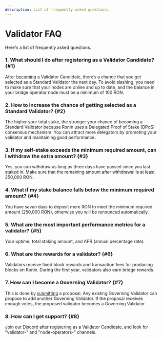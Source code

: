 ```yaml
---
description: List of frequently asked questions.
---
```


# Validator FAQ
Here's a list of frequently asked questions.

### 1. What should I do after registering as a Validator Candidate? {#1}
After [becoming](onboarding/become-validator.mdx) a Validator Candidate, there’s a chance that you get selected as a Standard Validator the next day. To avoid slashing, you need to make sure that your nodes are online and up to date, and the balance in your bridge operator node must be a minimum of 100 RON.

### 2. How to increase the chance of getting selected as a Standard Validator? {#2}
The higher your total stake, the stronger your chance of becoming a Standard Validator because Ronin uses a Delegated Proof of Stake (DPoS) consensus mechanism. You can attract more delegators by promoting your validator and maintaining good performance.

### 3. If my self-stake exceeds the minimum required amount, can I withdraw the extra amount? {#3}
Yes, you can withdraw as long as three days have passed since you last staked in. Make sure that the remaining amount after withdrawal is at least 250,000 RON.

### 4. What if my stake balance falls below the minimum required amount? {#4}
You have *seven* days to deposit more RON to meet the minimum required amount (250,000 RON), otherwise you will be renounced automatically.

### 5. What are the most important performance metrics for a validator? {#5}
Your uptime, total staking amount, and APR (annual percentage rate).

### 6. What are the rewards for a validator? {#6}
Validators receive fixed block rewards and transaction fees for producing blocks on Ronin. During the first year, validators also earn bridge rewards.

### 7. How can I become a Governing Validator? {#7}
This is done by [submitting](governance/create.mdx) a proposal. Any existing Governing Validator can propose to add another Governing Validator. If the proposal receives enough votes, the proposed validator becomes a Governing Validator.

### 8. How can I get support? {#8}
Join our [Discord](https://discord.gg/roninnetwork) after registering as a Validator Candidate, and look for "validator-" and "node-operators-" channels.
